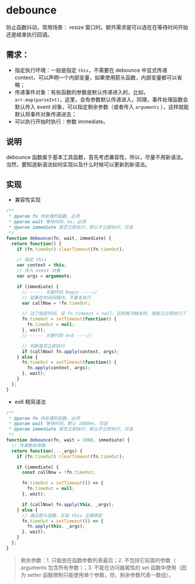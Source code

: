 # debounce

防止函数抖动，常用场景： resize 窗口时。额外需求是可以选在在等待时间开始还是结束执行回调。

## 需求：

- 指定执行环境：一般是指定 `this`，不需要在 debounce 中显式传递 context，可以声明一个内部变量，如果使用箭头函数，内部变量都可以省略；
- 传递事件对象：有些函数的参数是默认传递进入的，比如，`arr.map(parseInt)`，这里，会有参数默认传递进入，同理，事件处理函数会默认传入 event 对象，可以指定剩余参数（或者传入 `arguments` ），这样就能默认将事件对象传递进去；
- 可以执行开始时执行：参数 immediate。

## 说明

debounce 函数属于基本工具函数，首先考虑兼容性，所以，尽量不用新语法。当然，要知道新语法如何实现以及什么时候可以更新到新语法。

## 实现

- 兼容性实现

```js
/**
 * @param fn 待处理的函数，必须
 * @param wait 等待时间，ms，必须
 * @param immediate 是否立即执行，默认不立即执行，可选
 */
function debounce(fn, wait, immediate) {
  return function() {
    if (fn.timeOut) clearTimeout(fn.timeOut);

    // 指定 this
    var context = this;
    // 传入 event 对象
    var args = arguments;

    if (immediate) {
      // ----- 关键代码 begin ----//
      // 如果在时间间隔内，不重复执行
      var callNow = !fn.timeOut;

      // 过了指定时间，设 fn.timeout = null，这样再次触发时，就能又立即执行了
      fn.timeOut = setTimeout(function() {
        fn.timeOut = null;
      }, wait);
      // ----- 关键代码 end ----//

      // 判断是否立即执行
      if (callNow) fn.apply(context, args);
    } else {
      fn.timeOut = setTimeout(function() {
        fn.apply(context, args);
      }, wait);
    }
  };
}
```

- es6 精简语法

```js
/**
 * @param fn 待处理的函数，必须
 * @param wait 等待时间，默认 1000ms，可选
 * @param immediate 是否立即执行，默认不立即执行，可选
 */
function debounce(fn, wait = 1000, immediate) {
  // 传递剩余参数
  return function(..._args) {
    if (fn.timeOut) clearTimeout(fn.timeOut);

    if (immediate) {
      const callNow = !fn.timeOut;

      fn.timeOut = setTimeout(() => {
        fn.timeOut = null;
      }, wait);

      if (callNow) fn.apply(this, _args);
    } else {
      // 通过箭头函数，实现 this 正确绑定
      fn.timeOut = setTimeout(() => {
        fn.apply(this, _args);
      }, wait);
    }
  };
}
```

> 剩余参数：1. 只能放在函数参数列表最后；2. 不包括它前面的参数（ arguments 包含所有参数 ）；3. 不能在访问器属性的 set 函数中使用（因为 setter 函数限制只能使用单个参数，但，剩余参数代表一数组）。
